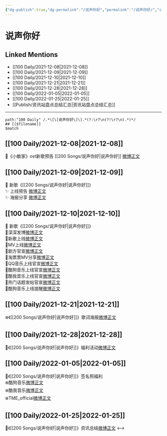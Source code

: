 ```yaml
---
{"dg-publish":true,"dg-permalink":"/说声你好","permalink":"/说声你好/","created":"2022-12-22T16:19:38.000+08:00","updated":"2023-04-10T15:57:16.000+08:00"}
---
```


# 说声你好

## Linked Mentions
- [[100 Daily/2021-12-08\|2021-12-08]]
- [[100 Daily/2021-12-09\|2021-12-09]]
- [[100 Daily/2021-12-10\|2021-12-10]]
- [[100 Daily/2021-12-21\|2021-12-21]]
- [[100 Daily/2021-12-28\|2021-12-28]]
- [[100 Daily/2022-01-05\|2022-01-05]]
- [[100 Daily/2022-01-25\|2022-01-25]]
- [[Publish/资讯站盘点总结汇总\|资讯站盘点总结汇总]]


---

```expander
path:"100 Daily" /.*\[\[说声你好\]\].*(?:\r?\n(?!\r?\n).*)*/
## [[$filename]]
$match
```
## [[100 Daily/2021-12-08\|2021-12-08]]
🌟《小敏家》ost新歌预告 [[200 Songs/说声你好\|说声你好]] [微博正文](https://m.weibo.cn/6466290670/4712076792562399)
## [[100 Daily/2021-12-09\|2021-12-09]]
💫 新歌《[[200 Songs/说声你好\|说声你好]]》  
✨ 上线预告 [微博正文](https://m.weibo.cn/6466290670/4712438224390283)  
✨ 海报分享 [微博正文](https://m.weibo.cn/6466290670/4712623147584159)
## [[100 Daily/2021-12-10\|2021-12-10]]
🌟 新歌《[[200 Songs/说声你好\|说声你好]]》  
💫深深发博[微博正文](https://m.weibo.cn/6466290670/4712800636895960)  
💫新歌上线[微博正文](https://m.weibo.cn/6466290670/4712649784559603)  
💫MV上线[微博正文](https://m.weibo.cn/6466290670/4712804513483693)  
💫剧方官宣[微博正文](https://m.weibo.cn/6466290670/4712664439456361)  
💫淘票票MV分享[微博正文](https://m.weibo.cn/6466290670/4712819540362951)  
💫QQ音乐上线官宣[微博正文](https://m.weibo.cn/6466290670/4712652658180614)  
💫酷狗音乐上线官宣[微博正文](https://m.weibo.cn/6466290670/4712653023085833)  
💫酷我音乐上线官宣[微博正文](https://m.weibo.cn/6466290670/4712653354696809)  
💫热门话题发帖官宣[微博正文](https://m.weibo.cn/6466290670/4712815702837556)  
💫酷狗音乐上线提醒[微博正文](https://m.weibo.cn/6466290670/4712647720698653)
## [[100 Daily/2021-12-21\|2021-12-21]]
❄️《[[200 Songs/说声你好\|说声你好]]》歌词海报[微博正文](https://m.weibo.cn/6466290670/4716948698435454)
## [[100 Daily/2021-12-28\|2021-12-28]]
💫《[[200 Songs/说声你好\|说声你好]]》福利活动[微博正文](https://m.weibo.cn/6466290670/4719485602499432)
## [[100 Daily/2022-01-05\|2022-01-05]]
🌟《[[200 Songs/说声你好\|说声你好]]》签名照福利  
❄️酷狗音乐[微博正文](https://m.weibo.cn/6466290670/4722234562185382)  
❄️酷我音乐[微博正文](https://m.weibo.cn/6466290670/4722245492539505)  
❄️TME_official[微博正文](https://m.weibo.cn/6466290670/4722316577079721)
## [[100 Daily/2022-01-25\|2022-01-25]]
🌟《[[200 Songs/说声你好\|说声你好]]》资讯总结[微博正文](https://m.weibo.cn/6466290670/4729649416372608)
<-->